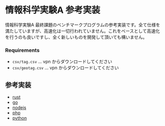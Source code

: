 # 情報科学実験A 参考実装

情報科学実験A 最終課題のベンチマークプログラムの参考実装です。全て仕様を満たしていますが、高速化は一切行われていません。これをベースとして高速化を行うのも良いですし、全く新しいものを開発して頂いても構いません。

### Requirements

- `csv/tag.csv` ... vpn からダウンロードしてください
- `csv/geotag.csv` ... vpn からダウンロードしてください

## 参考実装

- [rust](https://github.com/ohkilab/SU-expA-final-references/tree/main/rust)
- [go](https://github.com/ohkilab/SU-expA-final-references/tree/main/go)
- [nodejs](https://github.com/ohkilab/SU-expA-final-references/tree/main/nodejs)
- [php](https://github.com/ohkilab/SU-expA-final-references/tree/main/php)
- [python](https://github.com/ohkilab/SU-expA-final-references/tree/main/python)
